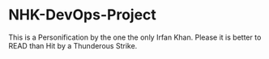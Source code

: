 # NHK-DevOps-Project
This is a Personification by the one the only Irfan Khan.
Please it is better to READ than Hit by a Thunderous Strike.
